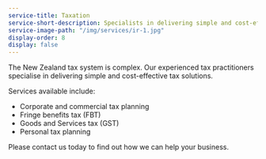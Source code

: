 ```yaml
---
service-title: Taxation
service-short-description: Specialists in delivering simple and cost-effective tax solutions.
service-image-path: "/img/services/ir-1.jpg"
display-order: 8
display: false
---
```

The New Zealand tax system is complex. Our experienced tax practitioners specialise in delivering simple and cost-effective tax solutions.

Services available include:

* Corporate and commercial tax planning
* Fringe benefits tax (FBT)
* Goods and Services tax (GST)
* Personal tax planning

Please contact us today to find out how we can help your business.
